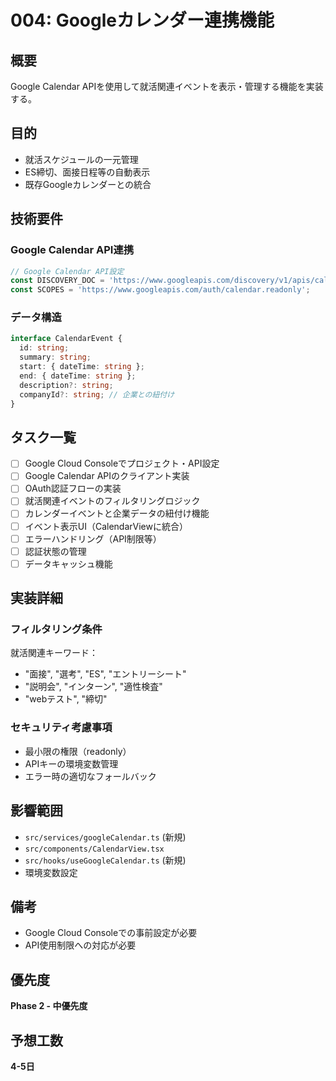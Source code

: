 # 004: Googleカレンダー連携機能

## 概要
Google Calendar APIを使用して就活関連イベントを表示・管理する機能を実装する。

## 目的
- 就活スケジュールの一元管理
- ES締切、面接日程等の自動表示
- 既存Googleカレンダーとの統合

## 技術要件

### Google Calendar API連携
```typescript
// Google Calendar API設定
const DISCOVERY_DOC = 'https://www.googleapis.com/discovery/v1/apis/calendar/v3/rest';
const SCOPES = 'https://www.googleapis.com/auth/calendar.readonly';
```

### データ構造
```typescript
interface CalendarEvent {
  id: string;
  summary: string;
  start: { dateTime: string };
  end: { dateTime: string };
  description?: string;
  companyId?: string; // 企業との紐付け
}
```

## タスク一覧
- [ ] Google Cloud Consoleでプロジェクト・API設定
- [ ] Google Calendar APIのクライアント実装
- [ ] OAuth認証フローの実装
- [ ] 就活関連イベントのフィルタリングロジック
- [ ] カレンダーイベントと企業データの紐付け機能
- [ ] イベント表示UI（CalendarViewに統合）
- [ ] エラーハンドリング（API制限等）
- [ ] 認証状態の管理
- [ ] データキャッシュ機能

## 実装詳細

### フィルタリング条件
就活関連キーワード：
- "面接", "選考", "ES", "エントリーシート"
- "説明会", "インターン", "適性検査"
- "webテスト", "締切"

### セキュリティ考慮事項
- 最小限の権限（readonly）
- APIキーの環境変数管理
- エラー時の適切なフォールバック

## 影響範囲
- `src/services/googleCalendar.ts` (新規)
- `src/components/CalendarView.tsx`
- `src/hooks/useGoogleCalendar.ts` (新規)
- 環境変数設定

## 備考
- Google Cloud Consoleでの事前設定が必要
- API使用制限への対応が必要

## 優先度
**Phase 2 - 中優先度**

## 予想工数
**4-5日**